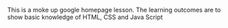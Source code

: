 This is a moke up google homepage lesson. The learning outcomes are to show basic knowledge of HTML, CSS and Java Script